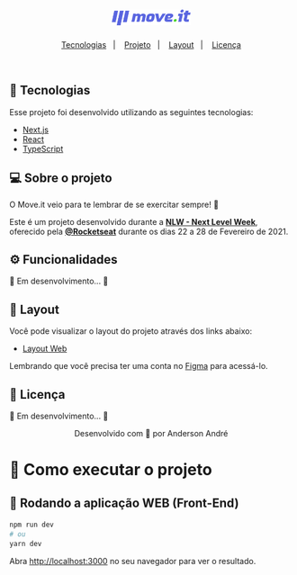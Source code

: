 <h1 align="center">
    <img alt="Moveit" src=".github/icon.svg" width="140px">
</h1>

<p align="center">
  <a href="#-tecnologias">Tecnologias</a>&nbsp;&nbsp;&nbsp;|&nbsp;&nbsp;&nbsp;
  <a href="#-projeto">Projeto</a>&nbsp;&nbsp;&nbsp;|&nbsp;&nbsp;&nbsp;
  <a href="#-layout">Layout</a>&nbsp;&nbsp;&nbsp;|&nbsp;&nbsp;&nbsp;
  <a href="#memo-licença">Licença</a>
</p>

<br>

## 🚀 Tecnologias

Esse projeto foi desenvolvido utilizando as seguintes tecnologias:

- [Next.js](https://nextjs.org/)
- [React](https://reactjs.org)
- [TypeScript](https://www.typescriptlang.org/)

## 💻 Sobre o projeto

O Move.it veio para te lembrar de se exercitar sempre! 💜

Este é um projeto desenvolvido durante a **[NLW - Next Level Week](https://nextlevelweek.com/)**, oferecido pela **[@Rocketseat](https://github.com/Rocketseat)** durante os dias 22 a 28 de Fevereiro de 2021.

## ⚙️ Funcionalidades

🚧 Em desenvolvimento... 🚧

## 🔖 Layout

Você pode visualizar o layout do projeto através dos links abaixo:

- [Layout Web](https://www.figma.com/file/msMs02fBVLGPMx6cZvCMlz/Move.it-1.0-Copy?node-id=160%3A2761) 

Lembrando que você precisa ter uma conta no [Figma](http://figma.com/) para acessá-lo.

## 📝 Licença

🚧 Em desenvolvimento... 🚧

<p align="center">Desenvolvido com 💜 por Anderson André</p>

# 🚀 Como executar o projeto

## 🧭 Rodando a aplicação WEB (Front-End)
```bash
npm run dev
# ou
yarn dev
```

Abra [http://localhost:3000](http://localhost:3000) no seu navegador para ver o resultado.